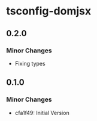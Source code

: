 # tsconfig-domjsx

## 0.2.0

### Minor Changes

-   Fixing types

## 0.1.0

### Minor Changes

-   cfa1f49: Initial Version
